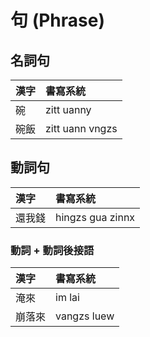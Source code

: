 # 句 (Phrase)

## 名詞句

| 漢字 | 書寫系統 |
| :--- | :--- |
| 碗 | zitt uanny |
| 碗飯 | zitt uann vngzs |

## 動詞句

| 漢字 | 書寫系統 |
| :--- | :--- |
| 還我錢 | hingzs gua zinnx |

### 動詞 + 動詞後接語

| 漢字 | 書寫系統 |
| :--- | :--- |
| 淹來 | im lai |
| 崩落來 | vangzs luew |
